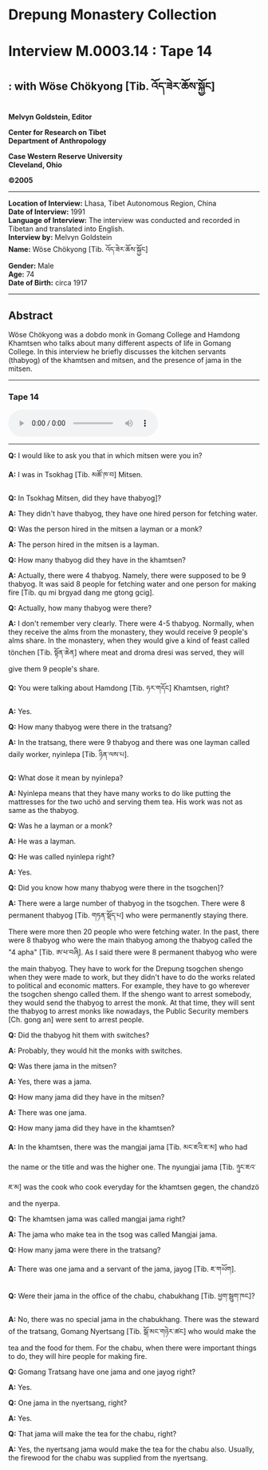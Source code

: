 # Drepung Monastery Collection  
# Interview M.0003.14 : Tape 14  
##  : with Wöse Chökyong [Tib. འོད་ཟེར་ཆོས་སྐྱོང]  
  
**Melvyn Goldstein, Editor**  

**Center for Research on Tibet**  
**Department of Anthropology**  

**Case Western Reserve University**  
**Cleveland, Ohio**  

**©2005**  

---  
**Location of Interview:** Lhasa, Tibet Autonomous Region, China  
**Date of Interview:** 1991  
**Language of Interview:** The interview was conducted and recorded in Tibetan and translated into English.  
**Interview by:** Melvyn Goldstein  
**Name:** Wöse Chökyong [Tib. འོད་ཟེར་ཆོས་སྐྱོང]  
**Gender:** Male  
**Age:** 74  
**Date of Birth:** circa 1917  
  
---  
## Abstract  

 Wöse Chökyong was a dobdo monk in Gomang College and Hamdong Khamtsen who talks about many different aspects of life in Gomang College. In this interview he briefly discusses the kitchen servants (thabyog) of the khamtsen and mitsen, and the presence of jama in the mitsen.   

---  
### Tape 14  

<audio controls>
<source src="https://tile.loc.gov/storage-services/service/asian/asiantoha/M_0003_14/M_0003_14.mp3" type="audio/mp3">
Your browser does not support the audio element.
</audio>  

---

**Q:**  I would like to ask you that in which <span class="tooltip" data-text="[tib. མི་ཚན] A sub-unit of a khamtsen.">mitsen</span> were you in?   

**A:**  I was in Tsokhag [Tib. མཚོ་ཁ་བ] Mitsen.   

**Q:**  In Tsokhag Mitsen, did they have thabyog]?   

**A:**  They didn't have <span class="tooltip" data-text="[tib. ཐབ་གཡོག] Monks or laymen who work as servants/manual laborers in kitchens (normally monastic kitchens).">thabyog</span>, they have one hired person for fetching water.   

**Q:**  Was the person hired in the <span class="tooltip" data-text="[tib. མི་ཚན] A sub-unit of a khamtsen.">mitsen</span> a layman or a monk?   

**A:**  The person hired in the <span class="tooltip" data-text="[tib. མི་ཚན] A sub-unit of a khamtsen.">mitsen</span> is a layman.   

**Q:**  How many <span class="tooltip" data-text="[tib. ཐབ་གཡོག] Monks or laymen who work as servants/manual laborers in kitchens (normally monastic kitchens).">thabyog</span> did they have in the <span class="tooltip" data-text="[tib. ཁང་ཚན] A monastic residential unit in which monks from specific geographic areas lived. These were corporate entities with property and internal officials. Some large khamtsen had smaller subordinate units called mi tshan. Khamtsen were part of tratsang (colleges). For example, Hamdong Khamtsen was part of Gomang College in Drepung Monastery.">khamtsen</span>?   

**A:**  Actually, there were 4 thabyog. Namely, there were supposed to be 9 thabyog. It was said 8 people for fetching water and one person for making fire [Tib. qu mi brgyad dang me gtong gcig].   

**Q:**  Actually, how many <span class="tooltip" data-text="[tib. ཐབ་གཡོག] Monks or laymen who work as servants/manual laborers in kitchens (normally monastic kitchens).">thabyog</span> were there?   

**A:**  I don't remember very clearly. There were 4-5 thabyog. Normally, when they receive the alms from the monastery, they would receive 9 people's alms share. In the monastery, when they would give a kind of feast called tönchen [Tib. སྟོན་ཆེན] where meat and <span class="tooltip" data-text="[tib. གྲོ་མ་འབྲས་སིལ] A special dish consisting of sweetened rice, melted butter and wild sweet potatoes (gro ma).">droma dresi</span> was served, they will give them 9 people's share.   

**Q:**  You were talking about Hamdong [Tib. ཧར་གདོང] Khamtsen, right?   

**A:**  Yes.   

**Q:**  How many <span class="tooltip" data-text="[tib. ཐབ་གཡོག] Monks or laymen who work as servants/manual laborers in kitchens (normally monastic kitchens).">thabyog</span> were there in the <span class="tooltip" data-text="[tib. གྲྭ་ཚང] A &quot;college&quot; within a monastery, for example, in Drepung Monastery there were four main tratsang: Gomang, Loseling, Deyang and Ngagpa. These tratsang were property owning corporate entities and included monks who were organized into residential dormitories called Khamtsen.">tratsang</span>?   

**A:**  In the <span class="tooltip" data-text="[tib. གྲྭ་ཚང] A &quot;college&quot; within a monastery, for example, in Drepung Monastery there were four main tratsang: Gomang, Loseling, Deyang and Ngagpa. These tratsang were property owning corporate entities and included monks who were organized into residential dormitories called Khamtsen.">tratsang</span>, there were 9 <span class="tooltip" data-text="[tib. ཐབ་གཡོག] Monks or laymen who work as servants/manual laborers in kitchens (normally monastic kitchens).">thabyog</span> and there was one layman called daily worker, nyinlepa [Tib. ཉིན་ལས་པ].   

**Q:**  What dose it mean by nyinlepa?   

**A:**  Nyinlepa means that they have many works to do like putting the mattresses for the two uchö and serving them tea. His work was not as same as the thabyog.   

**Q:**  Was he a layman or a monk?   

**A:**  He was a layman.   

**Q:**  He was called nyinlepa right?   

**A:**  Yes.   

**Q:**  Did you know how many <span class="tooltip" data-text="[tib. ཐབ་གཡོག] Monks or laymen who work as servants/manual laborers in kitchens (normally monastic kitchens).">thabyog</span> were there in the tsogchen]?   

**A:**  There were a large number of <span class="tooltip" data-text="[tib. ཐབ་གཡོག] Monks or laymen who work as servants/manual laborers in kitchens (normally monastic kitchens).">thabyog</span> in the <span class="tooltip" data-text="[tib. ཚོགས་ཆེན] The main assembly hall of a monastery. The assembly hall for the monastery as a whole.">tsogchen</span>. There were 8 permanent thabyog [Tib. གཏན་སྡོད་པ] who were permanently staying there. There were more then 20 people who were fetching water. In the past, there were 8 thabyog who were the main thabyog among the thabyog called the "4 apha" [Tib. ཨ་ཕ་བཞི]. As I said there were 8 permanent thabyog who were the main thabyog. They have to work for the Drepung tsogchen shengo when they were made to work, but they didn't have to do the works related to political and economic matters. For example, they have to go wherever the tsogchen shengo called them. If the shengo want to arrest somebody, they would send the thabyog to arrest the monk. At that time, they will sent the thabyog to arrest monks like nowadays, the Public Security members [Ch. gong an] were sent to arrest people.   

**Q:**  Did the <span class="tooltip" data-text="[tib. ཐབ་གཡོག] Monks or laymen who work as servants/manual laborers in kitchens (normally monastic kitchens).">thabyog</span> hit them with switches?   

**A:**  Probably, they would hit the monks with switches.   

**Q:**  Was there <span class="tooltip" data-text="[tib. ཇ་མ] The monk(s) in charge of a monastery&#x27;s kitchen.">jama</span> in the <span class="tooltip" data-text="[tib. མི་ཚན] A sub-unit of a khamtsen.">mitsen</span>?   

**A:**  Yes, there was a jama.   

**Q:**  How many <span class="tooltip" data-text="[tib. ཇ་མ] The monk(s) in charge of a monastery&#x27;s kitchen.">jama</span> did they have in the <span class="tooltip" data-text="[tib. མི་ཚན] A sub-unit of a khamtsen.">mitsen</span>?   

**A:**  There was one jama.   

**Q:**  How many <span class="tooltip" data-text="[tib. ཇ་མ] The monk(s) in charge of a monastery&#x27;s kitchen.">jama</span> did they have in the <span class="tooltip" data-text="[tib. ཁང་ཚན] A monastic residential unit in which monks from specific geographic areas lived. These were corporate entities with property and internal officials. Some large khamtsen had smaller subordinate units called mi tshan. Khamtsen were part of tratsang (colleges). For example, Hamdong Khamtsen was part of Gomang College in Drepung Monastery.">khamtsen</span>?   

**A:**  In the <span class="tooltip" data-text="[tib. ཁང་ཚན] A monastic residential unit in which monks from specific geographic areas lived. These were corporate entities with property and internal officials. Some large khamtsen had smaller subordinate units called mi tshan. Khamtsen were part of tratsang (colleges). For example, Hamdong Khamtsen was part of Gomang College in Drepung Monastery.">khamtsen</span>, there was the mangjai <span class="tooltip" data-text="[tib. ཇ་མ] The monk(s) in charge of a monastery&#x27;s kitchen.">jama</span> [Tib. མང་ཇའི་ཇ་མ] who had the name or the title and was the higher one. The nyungjai jama [Tib. ཉུང་ཇའ་ཇ་མ] was the cook who cook everyday for the khamtsen gegen, the <span class="tooltip" data-text="[tib. ཕྱག་མཛོད] A senior manager/treasurer of an aristocratic or monastic estate, or the senior manager/treasurer of an aristocratic family or a monastic unit. Generally chandzö handled both internal and external issues and were considered higher in power and status than nyerpa (stewards), who typically only handled the storerooms.">chandzö</span> and the nyerpa.   

**Q:**  The <span class="tooltip" data-text="[tib. ཁང་ཚན] A monastic residential unit in which monks from specific geographic areas lived. These were corporate entities with property and internal officials. Some large khamtsen had smaller subordinate units called mi tshan. Khamtsen were part of tratsang (colleges). For example, Hamdong Khamtsen was part of Gomang College in Drepung Monastery.">khamtsen</span> <span class="tooltip" data-text="[tib. ཇ་མ] The monk(s) in charge of a monastery&#x27;s kitchen.">jama</span> was called mangjai jama right?   

**A:**  The <span class="tooltip" data-text="[tib. ཇ་མ] The monk(s) in charge of a monastery&#x27;s kitchen.">jama</span> who make tea in the <span class="tooltip" data-text="[tib. ཚོགས] 1. A prayer assembly meeting in monasteries when all the monks come to an assembly hall and chant prayers together. 2. An offering made of tsamba, butter and dry cheese in the shape of a cone.">tsog</span> was called Mangjai jama.   

**Q:**  How many <span class="tooltip" data-text="[tib. ཇ་མ] The monk(s) in charge of a monastery&#x27;s kitchen.">jama</span> were there in the <span class="tooltip" data-text="[tib. གྲྭ་ཚང] A &quot;college&quot; within a monastery, for example, in Drepung Monastery there were four main tratsang: Gomang, Loseling, Deyang and Ngagpa. These tratsang were property owning corporate entities and included monks who were organized into residential dormitories called Khamtsen.">tratsang</span>?   

**A:**  There was one <span class="tooltip" data-text="[tib. ཇ་མ] The monk(s) in charge of a monastery&#x27;s kitchen.">jama</span> and a servant of the jama, <span class="tooltip" data-text="[tib. ཇ་གཡོག] Assistant to the Jama (The monk who is in charge of a monastery&#x27;s kitchen).">jayog</span> [Tib. ཇ་གཡོག].   

**Q:**  Were their <span class="tooltip" data-text="[tib. ཇ་མ] The monk(s) in charge of a monastery&#x27;s kitchen.">jama</span> in the office of the <span class="tooltip" data-text="[tib. ཕྱག་སྦུག] A manager (of estates and endowments) of a monastic college or monastic khamtsen.">chabu</span>, chabukhang [Tib. ཕྱག་སྦུག་ཁང]?   

**A:**  No, there was no special <span class="tooltip" data-text="[tib. ཇ་མ] The monk(s) in charge of a monastery&#x27;s kitchen.">jama</span> in the <span class="tooltip" data-text="[tib. ཕྱག་སྦུག] A manager (of estates and endowments) of a monastic college or monastic khamtsen.">chabu</span>khang. There was the steward of the <span class="tooltip" data-text="[tib. གྲྭ་ཚང] A &quot;college&quot; within a monastery, for example, in Drepung Monastery there were four main tratsang: Gomang, Loseling, Deyang and Ngagpa. These tratsang were property owning corporate entities and included monks who were organized into residential dormitories called Khamtsen.">tratsang</span>, <span class="tooltip" data-text="[tib. སྒོ་མང] One of the large colleges in Drepung Monastery.">Gomang</span> Nyertsang [Tib. སྒོ་མང་གཉེར་ཚང] who would make the tea and the food for them. For the chabu, when there were important things to do, they will hire people for making fire.   

**Q:**  <span class="tooltip" data-text="[tib. སྒོ་མང] One of the large colleges in Drepung Monastery.">Gomang</span> Tratsang have one <span class="tooltip" data-text="[tib. ཇ་མ] The monk(s) in charge of a monastery&#x27;s kitchen.">jama</span> and one <span class="tooltip" data-text="[tib. ཇ་གཡོག] Assistant to the Jama (The monk who is in charge of a monastery&#x27;s kitchen).">jayog</span> right?   

**A:**  Yes.   

**Q:**  One <span class="tooltip" data-text="[tib. ཇ་མ] The monk(s) in charge of a monastery&#x27;s kitchen.">jama</span> in the <span class="tooltip" data-text="[tib. གཉེར་ཚང] 1. Storehouse. 2. Steward, person in charge of a storehouse. 3. A monastic official in charge of storerooms.">nyertsang</span>, right?   

**A:**  Yes.   

**Q:**  That <span class="tooltip" data-text="[tib. ཇ་མ] The monk(s) in charge of a monastery&#x27;s kitchen.">jama</span> will make the tea for the <span class="tooltip" data-text="[tib. ཕྱག་སྦུག] A manager (of estates and endowments) of a monastic college or monastic khamtsen.">chabu</span>, right?   

**A:**  Yes, the <span class="tooltip" data-text="[tib. གཉེར་ཚང] 1. Storehouse. 2. Steward, person in charge of a storehouse. 3. A monastic official in charge of storerooms.">nyertsang</span> jama would make the tea for the <span class="tooltip" data-text="[tib. ཕྱག་སྦུག] A manager (of estates and endowments) of a monastic college or monastic khamtsen.">chabu</span> also. Usually, the firewood for the chabu was supplied from the nyertsang.   

